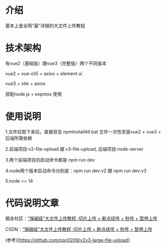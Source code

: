 # 介绍
基本上是全网“最”详细的大文件上传教程
# 技术架构
有vue2（基础版）跟vue3（完整版）两个不同版本

vue2 + vue-cli5 + axios + element ui

vue3 + vite + axios  

搭配node.js + express 使用

# 使用说明

1.文件拉取下来后，直接双击 npmInstallAll.bat 文件一次性安装vue2 + vue3 + 后端所需依赖

2.前端项目:v2-file-upload 跟 v3-file-upload, 后端项目:node-server

3.两个前端项目的启动命令都是 npm run dev

4.node两个版本启动命令分别是：npm run dev:v2  跟  npm run dev:v3

5.node >= 14

# 代码说明文章
掘金社区：[“保姆级”大文件上传教程 :切片上传 + 断点续传 + 秒传 + 暂停上传](https://juejin.cn/post/7385098943942934582)

CSDN：[“保姆级”大文件上传教程 :切片上传 + 断点续传 + 秒传 + 暂停上传](https://blog.csdn.net/cpc980209/article/details/140093954?spm=1001.2014.3001.5502)

(参考)[https://github.com/cpc0209/v2v3-large-file-upload]
